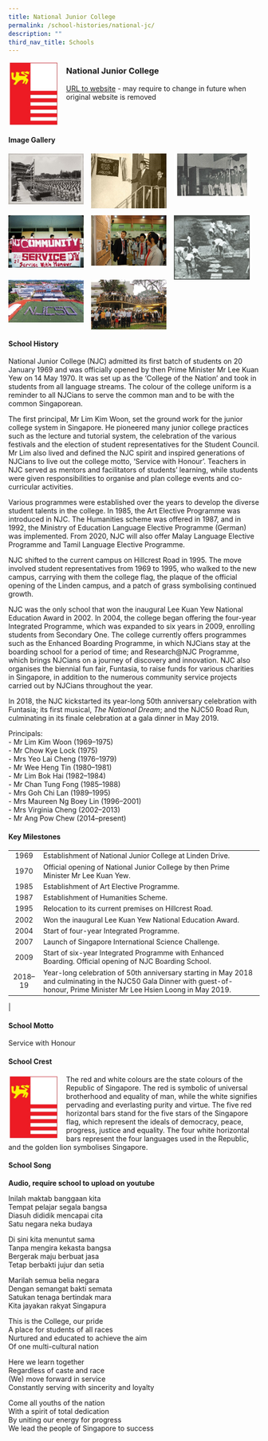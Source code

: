 ```yaml
---
title: National Junior College
permalink: /school-histories/national-jc/
description: ""
third_nav_title: Schools
---
```

<img src="/images/njc1.jpg" style="width:20%;margin-right:15px;" align = "left">

### **National Junior College**
[URL to website](https://nationaljc.moe.edu.sg/) - may require to change in future when original website is removed

<br clear="left">

#### **Image Gallery**

<p><a href="https://staging.d1yxymztqoj7qn.amplifyapp.com/images/pic.jpg">  
<img src="/images/njc2.jpg" style="width:30%;margin-right:15px;" align = "left">
</a></p>

<p><a href="https://staging.d1yxymztqoj7qn.amplifyapp.com/images/pic.jpg">  
<img src="/images/njc3.jpg" style="width:30%;margin-right:15px;" align = "left">
</a></p>

<p><a href="https://staging.d1yxymztqoj7qn.amplifyapp.com/images/pic.jpg">  
<img src="/images/njc4.jpg" style="width:30%;margin-right:15px;" align = "left">
</a></p>

<br clear="left">

<p><a href="https://staging.d1yxymztqoj7qn.amplifyapp.com/images/pic.jpg">  
<img src="/images/njc5.jpg" style="width:30%;margin-right:15px;" align = "left">
</a></p>

<p><a href="https://staging.d1yxymztqoj7qn.amplifyapp.com/images/pic.jpg">  
<img src="/images/njc6.jpg" style="width:30%;margin-right:15px;" align = "left">
</a></p>

<p><a href="https://staging.d1yxymztqoj7qn.amplifyapp.com/images/pic.jpg">  
<img src="/images/njc7.jpg" style="width:30%;margin-right:15px;" align = "left">
</a></p>


<p><a href="https://staging.d1yxymztqoj7qn.amplifyapp.com/images/pic.jpg">  
<img src="/images/njc8.jpg" style="width:30%;margin-right:15px;" align = "left">
</a></p>

<p><a href="https://staging.d1yxymztqoj7qn.amplifyapp.com/images/pic.jpg">  
<img src="/images/njc9.jpg" style="width:30%;margin-right:15px;" align = "left">
</a></p>

<br clear="left">

#### **School History**
National Junior College (NJC) admitted its first batch of students on 20 January 1969 and was officially opened by then Prime Minister Mr Lee Kuan Yew on 14 May 1970. It was set up as the ‘College of the Nation’ and took in students from all language streams. The colour of the college uniform is a reminder to all NJCians to serve the common man and to be with the common Singaporean.

The first principal, Mr Lim Kim Woon, set the ground work for the junior college system in Singapore. He pioneered many junior college practices such as the lecture and tutorial system, the celebration of the various festivals and the election of student representatives for the Student Council. Mr Lim also lived and defined the NJC spirit and inspired generations of NJCians to live out the college motto, ‘Service with Honour’. Teachers in NJC served as mentors and facilitators of students’ learning, while students were given responsibilities to organise and plan college events and co-curricular activities.

Various programmes were established over the years to develop the diverse student talents in the college. In 1985, the Art Elective Programme was introduced in NJC. The Humanities scheme was offered in 1987, and in 1992, the Ministry of Education Language Elective Programme (German) was implemented. From 2020, NJC will also offer Malay Language Elective Programme and Tamil Language Elective Programme.

NJC shifted to the current campus on Hillcrest Road in 1995. The move involved student representatives from 1969 to 1995, who walked to the new campus, carrying with them the college flag, the plaque of the official opening of the Linden campus, and a patch of grass symbolising continued growth.

NJC was the only school that won the inaugural Lee Kuan Yew National Education Award in 2002. In 2004, the college began offering the four-year Integrated Programme, which was expanded to six years in 2009, enrolling students from Secondary One. The college currently offers programmes such as the Enhanced Boarding Programme, in which NJCians stay at the boarding school for a period of time; and Research@NJC Programme, which brings NJCians on a journey of discovery and innovation. NJC also organises the biennial fun fair, Funtasia, to raise funds for various charities in Singapore, in addition to the numerous community service projects carried out by NJCians throughout the year.

In 2018, the NJC kickstarted its year-long 50th anniversary celebration with Funtasia; its first musical, _The National Dream_; and the NJC50 Road Run, culminating in its finale celebration at a gala dinner in May 2019.

Principals:<br>
\- Mr Lim Kim Woon (1969–1975)<br>
\- Mr Chow Kye Lock (1975)<br>
\- Mrs Yeo Lai Cheng (1976–1979)<br>
\- Mr Wee Heng Tin (1980–1981)<br>
\- Mr Lim Bok Hai (1982–1984)<br>
\- Mr Chan Tung Fong (1985–1988)<br>
\- Mrs Goh Chi Lan (1989–1995)<br>
\- Mrs Maureen Ng Boey Lin (1996–2001)<br>
\- Mrs Virginia Cheng (2002–2013)<br>
\- Mr Ang Pow Chew (2014–present)

#### **Key Milestones**

|  |  |
|:---:|---|
| 1969 | Establishment of National Junior College at Linden Drive. |
| 1970 | Official opening of National Junior College by then Prime Minister Mr Lee Kuan Yew. |
| 1985 | Establishment of Art Elective Programme. |
| 1987 | Establishment of Humanities Scheme. |
| 1995 | Relocation to its current premises on Hillcrest Road. |
| 2002 | Won the inaugural Lee Kuan Yew National Education Award. |
| 2004 | Start of four-year Integrated Programme. |
| 2007 | Launch of Singapore International Science Challenge. |
| 2009 | Start of six-year Integrated Programme with Enhanced Boarding. Official opening of NJC Boarding School. |
| 2018–19 | Year-long celebration of 50th anniversary starting in May 2018 and culminating in the NJC50 Gala Dinner with guest-of-honour, Prime Minister Mr Lee Hsien Loong in May 2019. |
|

#### **School Motto**
Service with Honour

#### **School Crest**
<img src="/images/njc1.jpg" style="width:20%;margin-right:15px;" align = "left">

The red and white colours are the state colours of the Republic of Singapore. The red is symbolic of universal brotherhood and equality of man, while the white signifies pervading and everlasting purity and virtue. The five red horizontal bars stand for the five stars of the Singapore flag, which represent the ideals of democracy, peace, progress, justice and equality. The four white horizontal bars represent the four languages used in the Republic, and the golden lion symbolises Singapore.

#### **School Song**
**Audio, require school to upload on youtube**

Inilah maktab banggaan kita<br>
Tempat pelajar segala bangsa<br>
Diasuh dididik mencapai cita<br>
Satu negara neka budaya

Di sini kita menuntut sama<br>
Tanpa mengira kekasta bangsa<br>
Bergerak maju berbuat jasa<br>
Tetap berbakti jujur dan setia

Marilah semua belia negara<br>
Dengan semangat bakti semata<br>
Satukan tenaga bertindak mara<br>
Kita jayakan rakyat Singapura

This is the College, our pride<br>
A place for students of all races<br>
Nurtured and educated to achieve the aim<br>
Of one multi-cultural nation

Here we learn together<br>
Regardless of caste and race<br>
(We) move forward in service<br>
Constantly serving with sincerity and loyalty

Come all youths of the nation<br>
With a spirit of total dedication<br>
By uniting our energy for progress<br>
We lead the people of Singapore to success